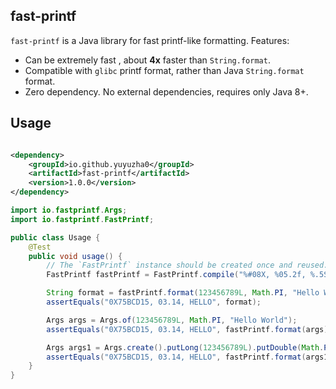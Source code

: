 ## fast-printf

`fast-printf` is a Java library for fast printf-like formatting. Features:

* Can be extremely fast , about **4x** faster than `String.format`.
* Compatible with `glibc` printf format, rather than Java `String.format` format.
* Zero dependency. No external dependencies, requires only Java 8+.

## Usage

```xml

<dependency>
    <groupId>io.github.yuyuzha0</groupId>
    <artifactId>fast-printf</artifactId>
    <version>1.0.0</version>
</dependency>
```

```java
import io.fastprintf.Args;
import io.fastprintf.FastPrintf;

public class Usage {
    @Test
    public void usage() {
        // The `FastPrintf` instance should be created once and reused.
        FastPrintf fastPrintf = FastPrintf.compile("%#08X, %05.2f, %.5S");

        String format = fastPrintf.format(123456789L, Math.PI, "Hello World");
        assertEquals("0X75BCD15, 03.14, HELLO", format);

        Args args = Args.of(123456789L, Math.PI, "Hello World");
        assertEquals("0X75BCD15, 03.14, HELLO", fastPrintf.format(args));

        Args args1 = Args.create().putLong(123456789L).putDouble(Math.PI).putString("Hello World");
        assertEquals("0X75BCD15, 03.14, HELLO", fastPrintf.format(args1));
    }
}
```